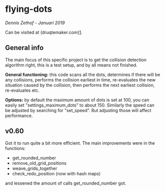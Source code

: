 flying-dots
==

*Dennis Zethof - Januari 2019*

Can be visited at (druqtemaker.com)[1].

General info
------------

The main focus of this specific project is to get the
collision detection algorithm right, this is a test setup,
and by all means not finished.

**General functioning:** this code scans all the dots, determines if
there will be any collisions, performs the collision earliest in time,
re-evaluates the new situation caused by the collision, then performs
the next earliest collision, re-evaluates etc.

**Options:** by default the maximum amount of dots is set at 100, you can
easily set "settings_maximum_dots" to about 150. Similarly the speed
can be adjusted by searching for "set_speed". But adjusting those will
affect performance.

v0.60
------
                      
Got it to run quite a bit more efficient. The main
improvements were in the functions:

* get_rounded_number
* remove_old_grid_positions
* weave_grids_together
* check_redo_position (now with hash maps)

and lessened the amount of calls get_rounded_number got.


[1]: https://druqtemaker.com
